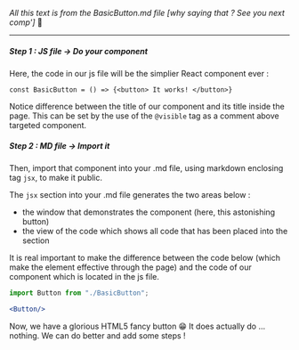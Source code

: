 *All this text is from the BasicButton.md file [why saying that ? See you next comp']* 🚀 

-----
##### Step 1 : JS file -> Do your component 

Here, the code in our js file will be the simplier React component ever : 
 
 `const BasicButton = () => {<button> It works! </button>}`
 
  Notice difference between the title of our component and its title inside the page. This can be set by the use of the `@visible` tag as a comment above targeted component. 
  
  ##### Step 2 : MD file -> Import it
  Then, import that component into your .md file, using markdown enclosing tag ```jsx```, to make it public.
  

The ```jsx``` section into your .md file generates the two areas below : 
- the window that demonstrates the component (here, this astonishing button)
- the view of the code which shows all code that has been placed into the section

It is real important to make the difference between the code below (which make the element effective through the page) and the code of our component which is located in the js file.



```jsx                       
import Button from "./BasicButton"; 

<Button/>
```


Now, we have a glorious HTML5 fancy button 😁
It does actually do ... nothing. We can do better and add some steps !